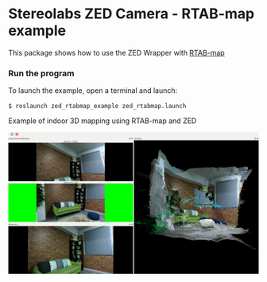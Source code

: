 # Stereolabs ZED Camera - RTAB-map example

This package shows how to use the ZED Wrapper with [RTAB-map](http://introlab.github.io/rtabmap/)

### Run the program

To launch the example, open a terminal and launch:

    $ roslaunch zed_rtabmap_example zed_rtabmap.launch

Example of indoor 3D mapping using RTAB-map and ZED

![Example of indoor 3D mapping](images/rtab-map.png)

